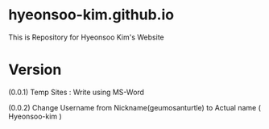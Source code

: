 # hyeonsoo-kim.github.io
This is Repository for Hyeonsoo Kim's Website
  
# Version
(0.0.1) Temp Sites : Write using MS-Word
  
(0.0.2) Change Username from Nickname(geumosanturtle) to Actual name ( Hyeonsoo-kim )

  
